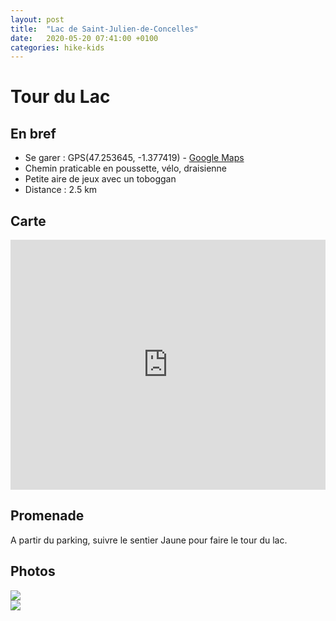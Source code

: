 ```yaml
---
layout: post
title:  "Lac de Saint-Julien-de-Concelles"
date:   2020-05-20 07:41:00 +0100
categories: hike-kids
---
```

# Tour du Lac

## En bref

* Se garer : GPS(47.253645, -1.377419) - [Google Maps](https://www.google.com/maps/place/47%C2%B015'13.1%22N+1%C2%B022'38.7%22W)
* Chemin praticable en poussette, vélo, draisienne
* Petite aire de jeux avec un toboggan
* Distance : 2.5 km

## Carte

<iframe class="alltrails" src="https://www.alltrails.com/widget/map/carte-5657788?u=m" width="100%" height="400" frameborder="0" scrolling="no" marginheight="0" marginwidth="0" title="AllTrails: Trail Guides and Maps for Hiking, Camping, and Running"></iframe>

## Promenade

A partir du parking, suivre le sentier Jaune pour faire le tour du lac.

## Photos

<img src="{{site.url}}/assets/saint-julien-1.JPG" style="display: block; margin: auto;" />

<img src="{{site.url}}/assets/saint-julien-2.JPG" style="display: block; margin: auto;" />
